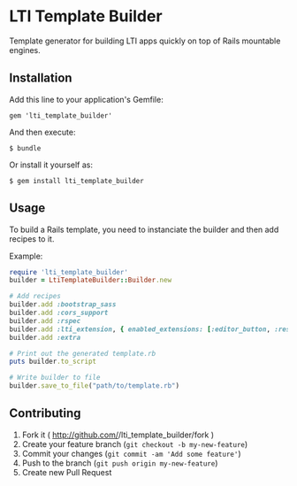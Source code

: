 # LTI Template Builder

Template generator for building LTI apps quickly on top of Rails
mountable engines.

## Installation

Add this line to your application's Gemfile:

    gem 'lti_template_builder'

And then execute:

    $ bundle

Or install it yourself as:

    $ gem install lti_template_builder

## Usage

To build a Rails template, you need to instanciate the builder and then
add recipes to it.

Example:

```ruby
require 'lti_template_builder'
builder = LtiTemplateBuilder::Builder.new

# Add recipes
builder.add :bootstrap_sass
builder.add :cors_support
builder.add :rspec
builder.add :lti_extension, { enabled_extensions: [:editor_button, :resource_selection] }
builder.add :extra

# Print out the generated template.rb
puts builder.to_script

# Write builder to file
builder.save_to_file("path/to/template.rb")
```

## Contributing

1. Fork it ( http://github.com/<my-github-username>/lti_template_builder/fork )
2. Create your feature branch (`git checkout -b my-new-feature`)
3. Commit your changes (`git commit -am 'Add some feature'`)
4. Push to the branch (`git push origin my-new-feature`)
5. Create new Pull Request
